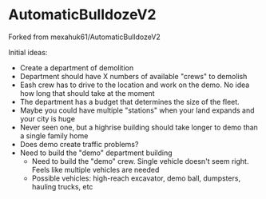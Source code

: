 # AutomaticBulldozeV2

Forked from mexahuk61/AutomaticBulldozeV2

Initial ideas:
- Create a department of demolition
- Department should have X numbers of available "crews" to demolish
- Eash crew has to drive to the location and work on the demo.  No idea how long that should take at the moment
- The department has a budget that determines the size of the fleet.
- Maybe you could have multiple "stations" when your land expands and your city is huge
- Never seen one, but a highrise building should take longer to demo than a single family home
- Does demo create traffic problems?
- Need to build the "demo" department building
  - Need to build the "demo" crew.  Single vehicle doesn't seem right.  Feels like multiple vehicles are needed
  - Possible vehicles: high-reach excavator, demo ball, dumpsters, hauling trucks, etc

